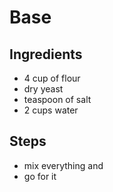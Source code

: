 # Base

## Ingredients
- 4 cup of flour
- dry yeast
- teaspoon of salt
- 2 cups water

## Steps 
- mix everything and 
- go for it 